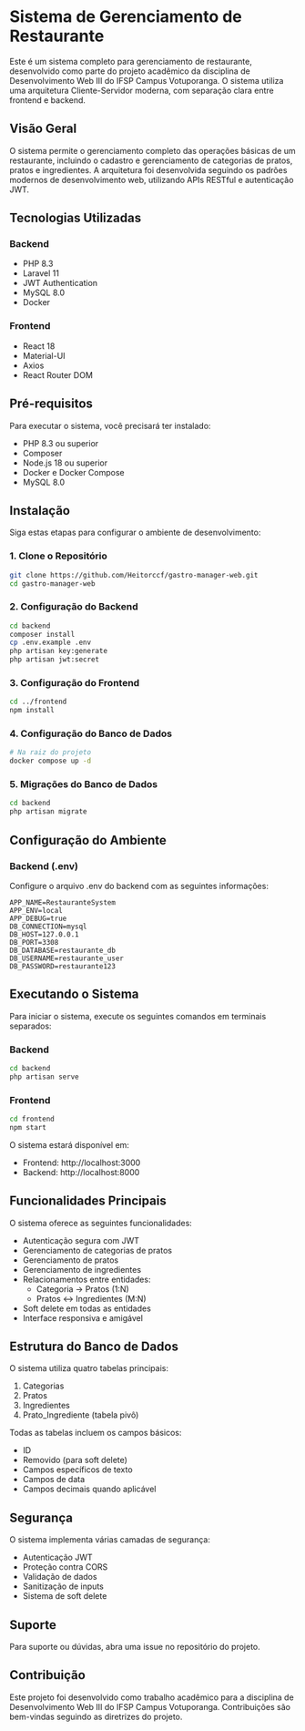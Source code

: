 # Sistema de Gerenciamento de Restaurante

Este é um sistema completo para gerenciamento de restaurante, desenvolvido como parte do projeto acadêmico da disciplina de Desenvolvimento Web III do IFSP Campus Votuporanga. O sistema utiliza uma arquitetura Cliente-Servidor moderna, com separação clara entre frontend e backend.

## Visão Geral

O sistema permite o gerenciamento completo das operações básicas de um restaurante, incluindo o cadastro e gerenciamento de categorias de pratos, pratos e ingredientes. A arquitetura foi desenvolvida seguindo os padrões modernos de desenvolvimento web, utilizando APIs RESTful e autenticação JWT.

## Tecnologias Utilizadas

### Backend

- PHP 8.3
- Laravel 11
- JWT Authentication
- MySQL 8.0
- Docker

### Frontend

- React 18
- Material-UI
- Axios
- React Router DOM

## Pré-requisitos

Para executar o sistema, você precisará ter instalado:

- PHP 8.3 ou superior
- Composer
- Node.js 18 ou superior
- Docker e Docker Compose
- MySQL 8.0

## Instalação

Siga estas etapas para configurar o ambiente de desenvolvimento:

### 1. Clone o Repositório

```bash
git clone https://github.com/Heitorccf/gastro-manager-web.git
cd gastro-manager-web
```

### 2. Configuração do Backend

```bash
cd backend
composer install
cp .env.example .env
php artisan key:generate
php artisan jwt:secret
```

### 3. Configuração do Frontend

```bash
cd ../frontend
npm install
```

### 4. Configuração do Banco de Dados

```bash
# Na raiz do projeto
docker compose up -d
```

### 5. Migrações do Banco de Dados

```bash
cd backend
php artisan migrate
```

## Configuração do Ambiente

### Backend (.env)

Configure o arquivo .env do backend com as seguintes informações:

```env
APP_NAME=RestauranteSystem
APP_ENV=local
APP_DEBUG=true
DB_CONNECTION=mysql
DB_HOST=127.0.0.1
DB_PORT=3308
DB_DATABASE=restaurante_db
DB_USERNAME=restaurante_user
DB_PASSWORD=restaurante123
```

## Executando o Sistema

Para iniciar o sistema, execute os seguintes comandos em terminais separados:

### Backend

```bash
cd backend
php artisan serve
```

### Frontend

```bash
cd frontend
npm start
```

O sistema estará disponível em:

- Frontend: http://localhost:3000
- Backend: http://localhost:8000

## Funcionalidades Principais

O sistema oferece as seguintes funcionalidades:

- Autenticação segura com JWT
- Gerenciamento de categorias de pratos
- Gerenciamento de pratos
- Gerenciamento de ingredientes
- Relacionamentos entre entidades:
  - Categoria -> Pratos (1:N)
  - Pratos <-> Ingredientes (M:N)
- Soft delete em todas as entidades
- Interface responsiva e amigável

## Estrutura do Banco de Dados

O sistema utiliza quatro tabelas principais:

1. Categorias
2. Pratos
3. Ingredientes
4. Prato_Ingrediente (tabela pivô)

Todas as tabelas incluem os campos básicos:

- ID
- Removido (para soft delete)
- Campos específicos de texto
- Campos de data
- Campos decimais quando aplicável

## Segurança

O sistema implementa várias camadas de segurança:

- Autenticação JWT
- Proteção contra CORS
- Validação de dados
- Sanitização de inputs
- Sistema de soft delete

## Suporte

Para suporte ou dúvidas, abra uma issue no repositório do projeto.

## Contribuição

Este projeto foi desenvolvido como trabalho acadêmico para a disciplina de Desenvolvimento Web III do IFSP Campus Votuporanga. Contribuições são bem-vindas seguindo as diretrizes do projeto.
